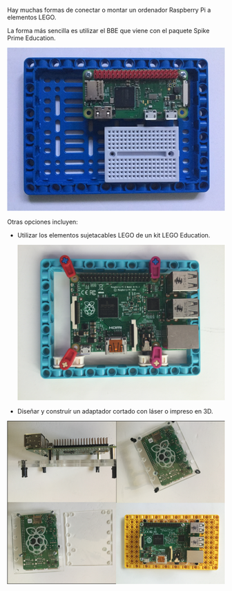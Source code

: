 
Hay muchas formas de conectar o montar un ordenador Raspberry Pi a elementos LEGO.

La forma más sencilla es utilizar el BBE que viene con el paquete Spike Prime Education.

![laser1](images/BBE.jpg)

Otras opciones incluyen:

- Utilizar los elementos sujetacables LEGO de un kit LEGO Education.

    ![sujetacables](images/cableclip.JPG)

- Diseñar y construír un adaptador cortado con láser o impreso en 3D.

 ![laser1](images/lasercut-grid.png)
